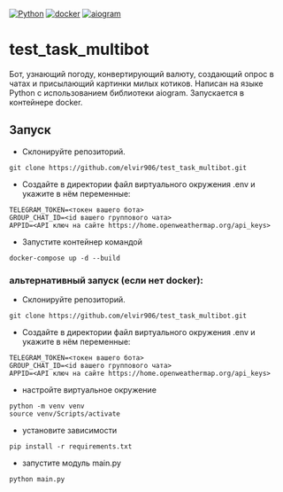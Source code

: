 [![Python](https://img.shields.io/badge/-Python-464646?style=flat-square&logo=Python)](https://www.python.org/)
[![docker](https://img.shields.io/badge/-Docker-464646?style=flat-square&logo=docker)](https://www.docker.com/)
[![aiogram](https://img.shields.io/badge/aiogram-asyncio%20telegram-brightgreen)](https://aiogram.dev/)


# test_task_multibot
Бот, узнающий погоду, конвертирующий валюту, создающий опрос в чатах и присылающий
картинки милых котиков.
Написан на языке Python с использованием библиотеки aiogram. Запускается
в контейнере docker.

## Запуск
- Склонируйте репозиторий.
```
git clone https://github.com/elvir906/test_task_multibot.git
```

- Создайте в директории файл виртуального окружения .env и укажите в нём переменные:
```
TELEGRAM_TOKEN=<токен вашего бота>
GROUP_CHAT_ID=<id вашего группового чата>
APPID=<API ключ на сайте https://home.openweathermap.org/api_keys>
```

- Запустите контейнер командой 
```
docker-compose up -d --build
```

### альтернативный запуск (если нет docker):
- Склонируйте репозиторий.
```
git clone https://github.com/elvir906/test_task_multibot.git
```

- Создайте в директории файл виртуального окружения .env и укажите в нём переменные:
```
TELEGRAM_TOKEN=<токен вашего бота>
GROUP_CHAT_ID=<id вашего группового чата>
APPID=<API ключ на сайте https://home.openweathermap.org/api_keys>
```

- настройте виртуальное окружение
```
python -m venv venv
source venv/Scripts/activate
```

- установите зависимости
```
pip install -r requirements.txt
```

- запустите модуль main.py
```
python main.py
```


